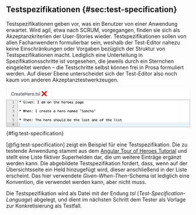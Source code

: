 
## Testspezifikationen {#sec:test-specification}

Testspezifikationen geben vor, was ein Benutzer von einer Anwendung erwartet. Wird agil, etwa nach SCRUM, vorgegangen, finden sie sich als Akzeptanzkriterien der User-Stories wieder. Testspezifikationen sollen von allen Fachanwendern formulierbar sein, weshalb der Test-Editor nahezu keine Einschränkungen oder Vorgaben bezüglich der Struktur von Testspezifikationen macht. Lediglich eine Unterteilung in Spezifikationsschritte ist vorgesehen, die jeweils durch ein Sternchen eingeleitet werden – die Testschritte selbst können frei in Prosa formuliert werden. Auf dieser Ebene unterscheidet sich der Test-Editor also noch kaum von anderen Akzeptanztestwerkzeugen.

![Beispiel für eine Testspezifikation](figures/test-specification.png){#fig:test-specification}

[@fig:test-specification] zeigt ein Beispiel für eine Testspezifikation. Die zu testende Anwendung stammt aus dem [Angular Tour of Heroes Tutorial](https://angular.io/tutorial) und stellt eine Liste fiktiver Superhelden dar, die um weitere Einträge ergänzt werden kann. Die abgebildete Testspezifikation fordert, dass, wenn auf der Übersichtsseite ein Held hinzugefügt wird, dieser anschließend in der Liste erscheint. Das hier verwendete _Given-When-Then_-Schema ist lediglich eine Konvention, die verwendet werden kann, aber nicht muss.

Die Testspezifikation wird als Datei mit der Endung _tsl_ (_Test-Specification-Language_) abgelegt, und dient im nächsten Schritt dem Tester als Vorlage zur Konkretisierung als Testfall.